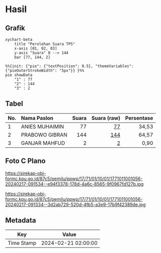 # Hasil

## Grafik

```mermaid
xychart-beta
    title "Perolehan Suara TPS"
    x-axis [01, 02, 03]
    y-axis "Suara" 0 --> 144
    bar [77, 144, 2]
```

```mermaid
%%{init: {"pie": {"textPosition": 0.5}, "themeVariables": {"pieOuterStrokeWidth": "5px"}} }%%
pie showData
    "1" : 77
    "2" : 144
    "3" : 2
```

## Tabel

| No. | Nama Paslon    | Suara | Suara (raw) | Persentase |
|:--- |:-------------- | -----:| -----------:| ----------:|
| 1   | ANIES MUHAIMIN | 77    | [77][p-1]   | 34,53      |
| 2   | PRABOWO GIBRAN | 144   | [144][p-2]  | 64,57      |
| 3   | GANJAR MAHFUD  | 2     | [2][p-3]    | 0,90       |


[p-1]: https://github.com/gigit-pemilu/pemilu-2024-17-bengkulu/blob/main/pilpres/hitung-suara/sub/17-bengkulu/sub/71-kota-bengkulu/sub/01-selebar/sub/1001-pagar-dewa/sub/056-tps/sub/paslon-1.txt
[p-2]: https://github.com/gigit-pemilu/pemilu-2024-17-bengkulu/blob/main/pilpres/hitung-suara/sub/17-bengkulu/sub/71-kota-bengkulu/sub/01-selebar/sub/1001-pagar-dewa/sub/056-tps/sub/paslon-2.txt
[p-3]: https://github.com/gigit-pemilu/pemilu-2024-17-bengkulu/blob/main/pilpres/hitung-suara/sub/17-bengkulu/sub/71-kota-bengkulu/sub/01-selebar/sub/1001-pagar-dewa/sub/056-tps/sub/paslon-3.txt

## Foto C Plano

https://sirekap-obj-formc.kpu.go.id/87c5/pemilu/ppwp/17/71/01/10/01/1771011001056-20240217-091534--e94f3378-178d-4a6c-8565-9f0967fd127b.jpg

https://sirekap-obj-formc.kpu.go.id/87c5/pemilu/ppwp/17/71/01/10/01/1771011001056-20240217-091334--3d2ab729-520d-4fb5-a3e9-17b9f42389de.jpg


## Metadata

| Key        | Value               |
| ---------- | ------------------- |
| Time Stamp | 2024-02-21 02:00:00 |



